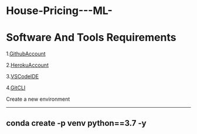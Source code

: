 # House-Pricing---ML-

# Software And Tools Requirements

1.[GithubAccount](https://github.com)

2.[HerokuAccount](https://heroku.com)

3.[VSCodeIDE](https://code.visualstudio.com/)

4.[GitCLI](https://git-scm.com/book/en/v2/Getting-Started-The-Command-Line)

Create a new environment 

---
conda create -p venv python==3.7 -y 
---



